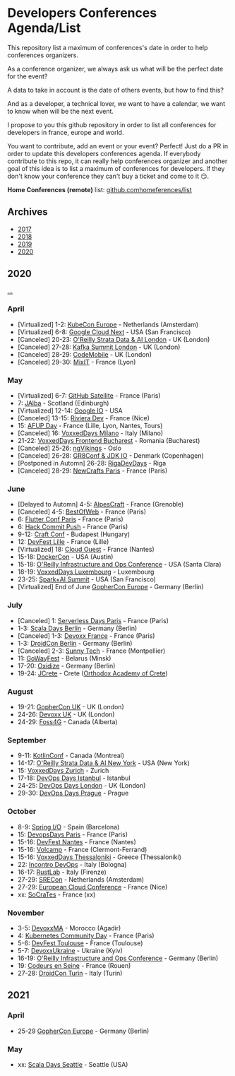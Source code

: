 # Developers Conferences Agenda/List

This repository list a maximum of conferences's date in order to help conferences organizers.

As a conference organizer, we always ask us what will be the perfect date for the event?

A data to take in account is the date of others events, but how to find this?

And as a developer, a technical lover, we want to have a calendar, we want to know when will be the next event.

I propose to you this github repository in order to list all conferences for developers in france, europe and world.

You want to contribute, add an event or your event? Perfect! Just do a PR in order to update this developers conferences agenda.
If everybody contribute to this repo, it can really help conferences organizer and another goal of this idea is to list a maximum of conferences for developers.
If they don't know your conference they can't buy a ticket and come to it 😏.

**Home Conferences (remote)** list: [github.comhomeferences/list](https://github.com/homeferences/list)

## Archives

* [2017](archives/2017.md)
* [2018](archives/2018.md)
* [2019](archives/2019.md)
* [2020](archives/2020.md)

## 2020

[...](archives/2020.md)


### April

* [Virtualized] 1-2: [KubeCon Europe](https://events19.linuxfoundation.org/events/kubecon-cloudnativecon-europe-2020/) - Netherlands (Amsterdam)
* [Virtualized] 6-8: [Google Cloud Next](https://cloud.withgoogle.com/next/sf) - USA (San Francisco)
* [Canceled] 20-23: [O'Reilly Strata Data & AI London](https://conferences.oreilly.com/strata-data-ai/public/content/eu) - UK (London)
* [Canceled] 27-28: [Kafka Summit London](https://kafka-summit.org/) - UK (London)
* [Canceled] 28-29: [CodeMobile](http://www.codemobile.co.uk/) - UK (London)
* [Canceled] 29-30: [MixIT](https://mixitconf.org/) - France (Lyon)

### May

* [Virtualized] 6-7: [GitHub Satellite](http://githubsatellite.com) - France (Paris)
* 7: [JAlba](https://jalba.scot/) - Scotland (Edinburgh)
* [Virtualized] 12-14: [Google IO](https://events.google.com/io/) - USA
* [Canceled] 13-15: [Riviera Dev](https://rivieradev.fr/) - France (Nice)
* 15: [AFUP Day](https://event.afup.org/) - France (Lille, Lyon, Nantes, Tours)
* [Canceled] 16: [VoxxedDays Milano](https://voxxeddays.com/milan/) - Italy (Milano)
* 21-22: [VoxxedDays Frontend Bucharest](https://romania.voxxeddays.com/frontend/) - Romania (Bucharest)
* [Canceled] 25-26: [ngVikings](https://ngvikings.org/) - Oslo
* [Canceled] 26-28: [GR8Conf & JDK IO](https://www.gr8conf.org/) - Denmark (Copenhagen)
* [Postponed in Automn] 26-28: [RigaDevDays](https://2020.rigadevdays.lv/) - Riga
* [Canceled] 28-29: [NewCrafts Paris](https://ncrafts.io/) - France (Paris)

### June

* [Delayed to Automn] 4-5: [AlpesCraft](https://www.alpescraft.fr/) - France (Grenoble)
* [Canceled] 4-5: [BestOfWeb](https://www.bestofweb.paris/) - France (Paris)
* 6: [Flutter Conf Paris](https://flutter-conf.paris/) - France (Paris)
* 6: [Hack Commit Push](https://paris2020.hack-commit-pu.sh/) - France (Paris)
* 9-12: [Craft Conf](https://craft-conf.com/) - Budapest (Hungary)
* 12: [DevFest Lille](http://devfest.gdglille.org) - France (Lille)
* [Virtualized] 18: [Cloud Ouest](https://cloudouest.fr/) - France (Nantes)
* 15-18: [DockerCon](https://www.docker.com/dockercon/) - USA (Austin)
* 15-18: [O'Reilly Infrastructure and Ops Conference](https://conferences.oreilly.com/infrastructure-ops) - USA (Santa Clara)
* 18-19: [VoxxedDays Luxembourg](https://luxembourg.voxxeddays.com/) - Luxembourg
* 23-25: [Spark+AI Summit](https://databricks.com/sparkaisummit) - USA (San Francisco)
* [Virtualized] End of June [GopherCon Europe](https://gophercon.berlin/) - Germany (Berlin)

### July

* [Canceled] 1: [Serverless Days Paris](https://paris.serverlessdays.io/) - France (Paris)
* 1-3: [Scala Days Berlin](https://scaladays.org/) - Germany (Berlin)
* [Canceled] 1-3: [Devoxx France](https://www.devoxx.fr/) - France (Paris)
* 1-3: [DroidCon Berlin](https://www.berlin.droidcon.com/) - Germany (Berlin)
* [Canceled] 2-3: [Sunny Tech](https://sunny-tech.io/) - France (Montpellier)
* 11: [GoWayFest](https://goway.io/) - Belarus (Minsk)
* 17-20: [Oxidize](https://oxidizeconf.com/) - Germany (Berlin)
* 19-24: [JCrete](https://www.jcrete.org/) - Crete ([Orthodox Academy of Crete](http://tinyurl.com/oacrete))

### August

* 19-21: [GopherCon UK](https://www.gophercon.co.uk/) - UK (London)
* 24-26: [Devoxx UK](https://www.devoxx.co.uk/) - UK (London)
* 24-29: [Foss4G](https://2020.foss4g.org/) - Canada (Alberta)

### September

* 9-11: [KotlinConf](https://www.kotlinconf.com/) - Canada (Montreal)
* 14-17: [O'Reilly Strata Data & AI New York](https://conferences.oreilly.com/strata-data-ai/stai-ny) - USA (New York)
* 15: [VoxxedDays Zurich](https://voxxeddays.com/zurich/) - Zurich
* 17-18: [DevOps Days Istanbul](https://devopsdays.istanbul/) - Istanbul
* 24-25: [DevOps Days London](https://devopsdays.org/events/2020-london/welcome/) - UK (London)
* 29-30: [DevOps Days Prague](https://devopsdays.org/events/2020-prague/welcome/) - Prague

### October

* 8-9: [Spring I/O](https://2020.springio.net) - Spain (Barcelona)
* 15: [DevopsDays Paris](https://devopsdays.org/events/2020-paris/welcome/) - France (Paris)
* 15-16: [DevFest Nantes](https://devfest.gdgnantes.com/fr/) - France (Nantes) 
* 15-16: [Volcamp](https://volcamp.io/) - France (Clermont-Ferrand) 
* 15-16: [VoxxedDays Thessaloniki](https://voxxeddays.com/thessaloniki/) - Greece (Thessaloniki)
* 22: [Incontro DevOps](https://2020.incontrodevops.it/) - Italy (Bologna)
* 16-17: [RustLab](https://www.rustlab.it/home) - Italy (Firenze) 
* 27-29: [SRECon](https://www.usenix.org/srecon) - Netherlands (Amsterdam)
* 27-29: [European Cloud Conference](https://europeancloudconference.com/) - France (Nice)
* xx: [SoCraTes](https://socrates-fr.github.io/) - France (xx)

### November

* 3-5: [DevoxxMA](https://www.devoxx.ma/) - Morocco (Agadir)
* 4: [Kubernetes Community Day](https://kubernetescommunitydays.org/events/2020-paris/) - France (Paris)
* 5-6: [DevFest Toulouse](https://devfesttoulouse.fr/) - France (Toulouse)
* 5-7: [DevoxxUkraine](https://devoxx.com.ua/) - Ukraine (Kyiv)
* 16-19: [O'Reilly Infrastructure and Ops Conference](https://conferences.oreilly.com/infrastructure-ops) - Germany (Berlin)
* 19: [Codeurs en Seine](https://www.codeursenseine.com) - France (Rouen)
* 27-28: [DroidCon Turin](https://it.droidcon.com/2020/it) - Italy (Turin)

## 2021

### April

* 25-29 [GopherCon Europe](https://gophercon.berlin/) - Germany (Berlin)

### May

* xx: [Scala Days Seattle](https://scaladays.org/) - Seattle (USA)
